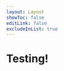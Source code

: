 ```yaml
---
layout: Layout
showToc: false
editLink: false
excludeInList: true
---
```


# Testing!

<CategoryLinks linkPrefix="3rd_party_notices" where_exp="excludeInList"/>
